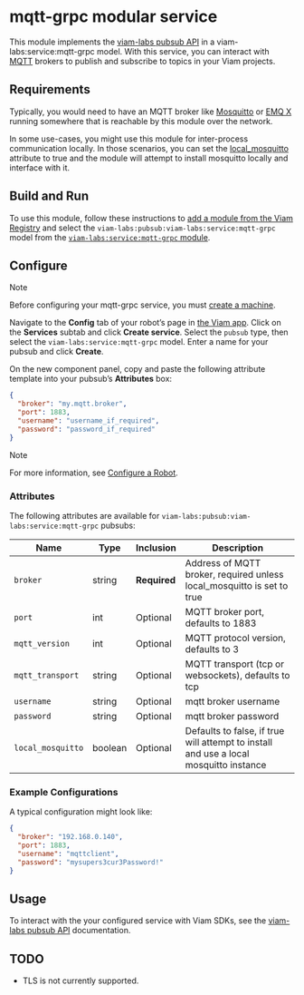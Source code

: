 # mqtt-grpc modular service

This module implements the [viam-labs pubsub API](https://github.com/viam-labs/pubsub-api) in a viam-labs:service:mqtt-grpc model.
With this service, you can interact with [MQTT](https://mqtt.org/) brokers to publish and subscribe to topics in your Viam projects.


## Requirements

Typically, you would need to have an MQTT broker like [Mosquitto](https://www.mosquitto.org/) or [EMQ X](https://www.emqx.io/) running somewhere that is reachable by this module over the network.

In some use-cases, you might use this module for inter-process communication locally.
In those scenarios, you can set the [local_mosquitto](#attributes) attribute to true and the module will attempt to install mosquitto locally and interface with it.

## Build and Run

To use this module, follow these instructions to [add a module from the Viam Registry](https://docs.viam.com/registry/configure/#add-a-modular-resource-from-the-viam-registry) and select the `viam-labs:pubsub:viam-labs:service:mqtt-grpc` model from the [`viam-labs:service:mqtt-grpc` module](https://app.viam.com/module/viam-labs/viam-labs:service:mqtt-grpc).

## Configure

> [!NOTE]  
> Before configuring your mqtt-grpc service, you must [create a machine](https://docs.viam.com/manage/fleet/machines/#add-a-new-machine).

Navigate to the **Config** tab of your robot’s page in [the Viam app](https://app.viam.com/).
Click on the **Services** subtab and click **Create service**.
Select the `pubsub` type, then select the `viam-labs:service:mqtt-grpc` model.
Enter a name for your pubsub and click **Create**.

On the new component panel, copy and paste the following attribute template into your pubsub’s **Attributes** box:

```json
{
  "broker": "my.mqtt.broker",
  "port": 1883,
  "username": "username_if_required",
  "password": "password_if_required"
}
```

> [!NOTE]  
> For more information, see [Configure a Robot](https://docs.viam.com/manage/configuration/).

### Attributes

The following attributes are available for `viam-labs:pubsub:viam-labs:service:mqtt-grpc` pubsubs:

| Name | Type | Inclusion | Description |
| ---- | ---- | --------- | ----------- |
| `broker` | string | **Required** |  Address of MQTT broker, required unless local_mosquitto is set to true |
| `port` | int | Optional |  MQTT broker port, defaults to 1883 |
| `mqtt_version` | int | Optional |  MQTT protocol version, defaults to 3 |
| `mqtt_transport` | string | Optional |  MQTT transport (tcp or websockets), defaults to tcp |
| `username` | string | Optional |  mqtt broker username |
| `password` | string | Optional |  mqtt broker password |
| `local_mosquitto` | boolean | Optional | Defaults to false, if true will attempt to install and use a local mosquitto instance |

### Example Configurations

A typical configuration might look like:

```json
{
  "broker": "192.168.0.140",
  "port": 1883,
  "username": "mqttclient",
  "password": "mysupers3cur3Password!"
}
```

## Usage

To interact with the your configured service with Viam SDKs, see the [viam-labs pubsub API](https://github.com/viam-labs/pubsub-api) documentation.

## TODO

- TLS is not currently supported.
